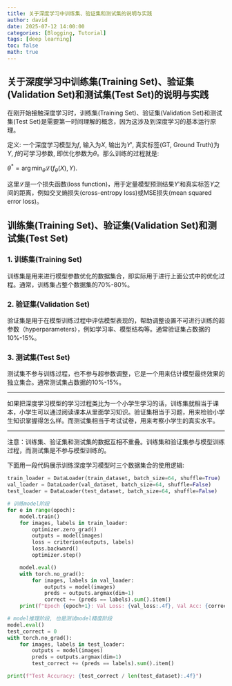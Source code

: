 ```yaml
---
title: 关于深度学习中训练集、验证集和测试集的说明与实践
author: david
date: 2025-07-12 14:00:00
categories: [Blogging, Tutorial]
tags: [deep learning]
toc: false
math: true
---
```


## 关于深度学习中训练集(Training Set)、验证集(Validation Set)和测试集(Test Set)的说明与实践
在刚开始接触深度学习时，训练集(Training Set)、验证集(Validation Set)和测试集(Test Set)是需要第一时间理解的概念，因为这涉及到深度学习的基本运行原理。

定义: 一个深度学习模型为$f$, 输入为$X$, 输出为$Y'$, 真实标签(GT, Ground Truth)为$Y$, $f$的可学习参数, 即优化参数为$\theta$。那么训练的过程就是:

$\theta^* = \arg\min_\theta \mathcal{L}(f_\theta(X), Y).$

这里$\mathcal{L}$是一个损失函数(loss function)，用于定量模型预测结果$Y'$和真实标签$Y$之间的距离，例如交叉熵损失(cross-entropy loss)或MSE损失(mean squared error loss)。

## 训练集(Training Set)、验证集(Validation Set)和测试集(Test Set)
### 1. 训练集(Training Set)
训练集是用来进行模型参数优化的数据集合，即实际用于进行上面公式中的优化过程。通常，训练集占整个数据集的70%-80%。
### 2. 验证集(Validation Set)
验证集是用于在模型训练过程中评估模型表现的，帮助调整设置不可进行训练的超参数（hyperparameters），例如学习率、模型结构等。通常验证集占数据的10%-15%。
### 3. 测试集(Test Set)
测试集不参与训练过程，也不参与超参数调整，它是一个用来估计模型最终效果的独立集合。通常测试集占数据的10%-15%。

---
如果把深度学习模型的学习过程类比为一个小学生学习的话，训练集就相当于课本，小学生可以通过阅读课本从里面学习知识。验证集相当于习题，用来检验小学生知识掌握得怎么样。而测试集相当于考试试卷，用来考察小学生的真实水平。

---
注意：训练集、验证集和测试集的数据互相不重叠。训练集和验证集参与模型训练过程，而测试集是不参与模型训练的。

下面用一段代码展示训练深度学习模型时三个数据集合的使用逻辑:

```python
train_loader = DataLoader(train_dataset, batch_size=64, shuffle=True)
val_loader = DataLoader(val_dataset, batch_size=64, shuffle=False)
test_loader = DataLoader(test_dataset, batch_size=64, shuffle=False)

# 训练model阶段
for e in range(opoch):
    model.train()
    for images, labels in train_loader:
        optimizer.zero_grad()
        outputs = model(images)
        loss = criterion(outputs, labels)
        loss.backward()
        optimizer.step()

    model.eval()
    with torch.no_grad():
        for images, labels in val_loader:
            outputs = model(images)
            preds = outputs.argmax(dim=1)
            correct += (preds == labels).sum().item()
    print(f"Epoch {epoch+1}: Val Loss: {val_loss:.4f}, Val Acc: {correct / len(val_dataset):.4f}")

# model推理阶段, 也是测试model精度阶段
model.eval()
test_correct = 0
with torch.no_grad():
    for images, labels in test_loader:
        outputs = model(images)
        preds = outputs.argmax(dim=1)
        test_correct += (preds == labels).sum().item()

print(f"Test Accuracy: {test_correct / len(test_dataset):.4f}")
```

